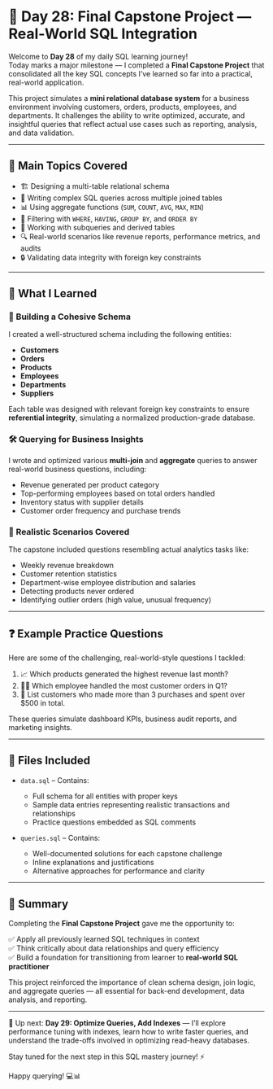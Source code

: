 # 🚀 Day 28: Final Capstone Project — Real-World SQL Integration

Welcome to **Day 28** of my daily SQL learning journey!  
Today marks a major milestone — I completed a **Final Capstone Project** that consolidated all the key SQL concepts I’ve learned so far into a practical, real-world application.

This project simulates a **mini relational database system** for a business environment involving customers, orders, products, employees, and departments. It challenges the ability to write optimized, accurate, and insightful queries that reflect actual use cases such as reporting, analysis, and data validation.

---

## 🧠 Main Topics Covered

- 🏗 Designing a multi-table relational schema
- 🧾 Writing complex SQL queries across multiple joined tables
- 📊 Using aggregate functions (`SUM`, `COUNT`, `AVG`, `MAX`, `MIN`)
- 🎯 Filtering with `WHERE`, `HAVING`, `GROUP BY`, and `ORDER BY`
- 🔄 Working with subqueries and derived tables
- 🔍 Real-world scenarios like revenue reports, performance metrics, and audits
- 🔒 Validating data integrity with foreign key constraints

---

## 📖 What I Learned

### 🧩 Building a Cohesive Schema

I created a well-structured schema including the following entities:

- **Customers**
- **Orders**
- **Products**
- **Employees**
- **Departments**
- **Suppliers**

Each table was designed with relevant foreign key constraints to ensure **referential integrity**, simulating a normalized production-grade database.

### 🛠 Querying for Business Insights

I wrote and optimized various **multi-join** and **aggregate** queries to answer real-world business questions, including:

- Revenue generated per product category
- Top-performing employees based on total orders handled
- Inventory status with supplier details
- Customer order frequency and purchase trends

### 📌 Realistic Scenarios Covered

The capstone included questions resembling actual analytics tasks like:

- Weekly revenue breakdown
- Customer retention statistics
- Department-wise employee distribution and salaries
- Detecting products never ordered
- Identifying outlier orders (high value, unusual frequency)

---

## ❓ Example Practice Questions

Here are some of the challenging, real-world-style questions I tackled:

1. 📈 Which products generated the highest revenue last month?
2. 🧑‍💼 Which employee handled the most customer orders in Q1?
3. 🛒 List customers who made more than 3 purchases and spent over $500 in total.

These queries simulate dashboard KPIs, business audit reports, and marketing insights.

---

## 📂 Files Included

* `data.sql` – Contains:

  * Full schema for all entities with proper keys
  * Sample data entries representing realistic transactions and relationships
  * Practice questions embedded as SQL comments

* `queries.sql` – Contains:

  * Well-documented solutions for each capstone challenge
  * Inline explanations and justifications
  * Alternative approaches for performance and clarity

---

## 📝 Summary

Completing the **Final Capstone Project** gave me the opportunity to:

✅ Apply all previously learned SQL techniques in context  
✅ Think critically about data relationships and query efficiency  
✅ Build a foundation for transitioning from learner to **real-world SQL practitioner**  

This project reinforced the importance of clean schema design, join logic, and aggregate queries — all essential for back-end development, data analysis, and reporting.

---

📅 Up next: **Day 29: Optimize Queries, Add Indexes** — I’ll explore performance tuning with indexes, learn how to write faster queries, and understand the trade-offs involved in optimizing read-heavy databases.

Stay tuned for the next step in this SQL mastery journey! ⚡

Happy querying! 💻📊
